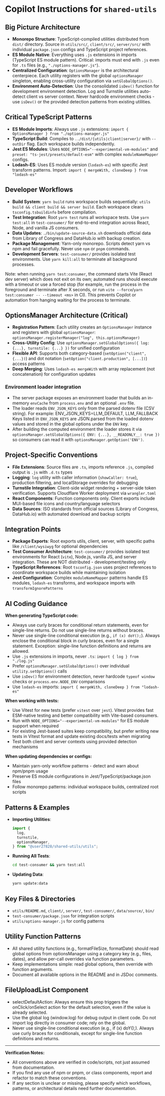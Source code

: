 # Copilot Instructions for `shared-utils`

## Big Picture Architecture

- **Monorepo Structure**: TypeScript-compiled utilities distributed from `dist/` directory. Source in `utils/src/`, `client/src/`, `server/src/` with individual `package.json` configs and TypeScript project references.
- **ES Module Native**: Everything uses `.js` extensions in imports (TypeScript ES module pattern). Critical: imports must end with `.js` even for `.ts` files (e.g., `"./options-manager.js"`).
- **Centralized Configuration**: `OptionsManager` is the architectural centerpiece. Each utility registers with the global `optionsManager` singleton, enabling cross-utility configuration via `setGlobalOptions()`.
- **Environment Auto-Detection**: Use the consolidated `isDev()` function for development environment detection. Log and Turnstile utilities auto-detect client vs server context. Never hardcode environment checks - use `isDev()` or the provided detection patterns from existing utilities.

## Critical TypeScript Patterns

- **ES Module Imports**: Always use `.js` extensions: `import { OptionsManager } from "./options-manager.js"`
- **TypeScript Build**: Compiles to `../dist/{utils|client|server}/` with `--outDir` flag. Each workspace builds independently.
- **Jest ES Modules**: Uses `NODE_OPTIONS="--experimental-vm-modules"` and `preset: "ts-jest/presets/default-esm"` with complex `moduleNameMapper` configs.
- **Lodash-ES**: Uses ES module version (`lodash-es`) with specific Jest transform patterns. Import: `import { mergeWith, cloneDeep } from "lodash-es"`

## Developer Workflows

- **Build System**: `yarn build` runs workspace builds sequentially: `utils build && client build && server build`. Each workspace clears `tsconfig.tsbuildinfo` before compilation.
- **Test Integration**: Root `yarn test` runs all workspace tests. Use `yarn test:all` in `test-consumer/` for end-to-end integration across React, Node, and vanilla JS consumers.
- **Data Updates**: `./bin/update-source-data.sh` downloads official data from Library of Congress and DataHub.io with backup creation.
- **Package Management**: Yarn-only monorepo. Scripts detect yarn vs npm and fail gracefully. Never use `npm` or `pnpm` commands.
- **Development Servers**: `test-consumer/` provides isolated test environments. Use `yarn kill:all` to terminate all background processes.

Note: when running `yarn test:consumer`, the command starts Vite (React dev server) which does not exit on its own; automated runs should execute with a timeout or use a forced stop (for example, run the process in the foreground and terminate after X seconds, or run `vite --force`/`yarn test:consumer -- --timeout <ms>` in CI). This prevents Copilot or automation from hanging waiting for the process to terminate.

## OptionsManager Architecture (Critical)

- **Registration Pattern**: Each utility creates an `OptionsManager` instance and registers with global `optionsManager`: `optionsManager.registerManager("log", this.optionsManager)`
- **Cross-Utility Config**: Use `optionsManager.setGlobalOptions({ log: {...}, turnstile: {...} })` for unified configuration
- **Flexible API**: Supports both category-based (`setOption("client", {...})`) and dot notation (`setOption("client.production", [...])`) access patterns
- **Deep Merging**: Uses `lodash-es mergeWith` with array replacement (not concatenation) for configuration updates

### Environment loader integration

- The server package exposes an environment loader that builds an in-memory `envCache` from `process.env` and an optional `.env` file.
- The loader reads `ENV_JSON_KEYS` only from the parsed dotenv file (CSV string). For example:
  ENV_JSON_KEYS=LLM_DEFAULT, LLM_FALLBACK
  Keys listed in `ENV_JSON_KEYS` are JSON.parsed from the loaded dotenv values and stored in the global options under the `ENV` key.
- After building the computed environment the loader stores it via `optionsManager.setGlobalOptions({ ENV: {...}, __READONLY__: true })` so consumers can read it with `optionsManager.getOption('ENV')`.

## Project-Specific Conventions

- **File Extensions**: Source files are `.ts`, imports reference `.js`, compiled output is `.js` with `.d.ts` types
- **Logging**: `log` utility with caller information (`showCaller: true`), production filtering, and localStorage overrides for debugging
- **Turnstile Integration**: Client-side widget rendering + server-side token verification. Supports Cloudflare Worker deployment via `wrangler.toml`
- **React Components**: Function components only. Client exports include MUI-based file icons and country/language selectors
- **Data Sources**: ISO standards from official sources (Library of Congress, DataHub.io) with automated download and backup scripts

## Integration Points

- **Package Exports**: Root exports utils, client, server, with specific paths like `/client/wysiwyg` for optional dependencies
- **Test Consumer Architecture**: `test-consumer/` provides isolated test environments for React (`vite`), Node.js, vanilla JS, and server integration. These are NOT distributed - development/testing only
- **TypeScript References**: Root `tsconfig.json` uses project references to coordinate workspace builds while maintaining isolation
- **Jest Configuration**: Complex `moduleNameMapper` patterns handle ES modules, `lodash-es` transforms, and workspace imports with `transformIgnorePatterns`

## AI Coding Guidance

**When generating TypeScript code:**

- Always use curly braces for conditional return statements, even for single-line returns. Do not use single-line returns without braces.
- Never use single-line conditional execution (e.g., `if (x) doY();`). Always enclose the conditional block in curly braces, even for a single statement. Exception: single-line function definitions and returns are allowed.
- Use `.js` extensions in imports, never `.ts`: `import { log } from "./log.js"`
- Prefer `optionsManager.setGlobalOptions()` over individual `utility.setOptions()` calls
- Use `isDev()` for environment detection, never hardcode `typeof window` checks or `process.env.NODE_ENV` comparisons
- Use `lodash-es` imports: `import { mergeWith, cloneDeep } from "lodash-es"`

**When working with tests:**

- Use Vitest for new tests (prefer `vitest` over `jest`). Vitest provides fast ESM-native testing and better compatibility with Vite-based consumers.
- Run with `NODE_OPTIONS="--experimental-vm-modules"` for ES module support when required
- For existing Jest-based suites keep compatibility, but prefer writing new tests in Vitest format and update existing docs/tests when migrating
- Test both client and server contexts using provided detection mechanisms

**When updating dependencies or configs:**

- Maintain yarn-only workflow patterns - detect and warn about npm/pnpm usage
- Preserve ES module configurations in Jest/TypeScript/package.json files
- Follow monorepo patterns: individual workspace builds, centralized root scripts

## Patterns & Examples

- **Importing Utilities**:
  ```js
  import {
    log,
    turnstile,
    optionsManager,
  } from "@user27828/shared-utils/utils";
  ```
- **Running All Tests**:
  ```bash
  cd test-consumer && yarn test:all
  ```
- **Updating Data**:
  ```bash
  yarn update:data
  ```

## Key Files & Directories

- `utils/README.md`, `client/`, `server/`, `test-consumer/`, `data/source/`, `bin/`
- `test-consumer/package.json` for integration scripts
- `utils/options-manager.js` for config patterns

## Utility Function Patterns

- All shared utility functions (e.g., formatFileSize, formatDate) should read global options from optionsManager using a category key (e.g., files, dates), and allow per-call overrides via function parameters.
- Keep implementations simple: read global options, then override with function arguments.
- Document all available options in the README and in JSDoc comments.

## FileUploadList Component

- selectDefaultAction: Always ensure this prop triggers the onClick/onSelect action for the default selection, even if the value is already selected.
- Use the global log (window.log) for debug output in client code. Do not import log directly in consumer code; rely on the global.
- Never use single-line conditional execution (e.g., if (x) doY();). Always use curly braces for conditionals, except for single-line function definitions and returns.

---

**Verification Notes:**

- All conventions above are verified in code/scripts, not just assumed from documentation.
- If you find any use of npm or pnpm, or class components, report and refactor to match these conventions.
- If any section is unclear or missing, please specify which workflows, patterns, or architectural details need further documentation.
